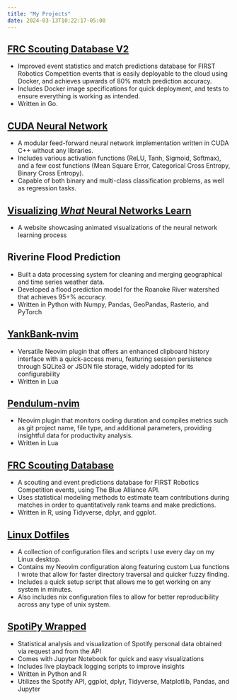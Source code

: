 ```yaml
---
title: "My Projects"
date: 2024-03-13T10:22:17-05:00
---
```


## [FRC Scouting Database V2](https://github.com/ptdewey/frc-scouting-database-v2)
* Improved event statistics and match predictions database for FIRST Robotics Competition events that is easily deployable to the cloud using Docker, and achieves upwards of 80% match prediction accuracy.
* Includes Docker image specifications for quick deployment, and tests to ensure everything is working as intended.
* Written in Go.

## [CUDA Neural Network](https://github.com/ptdewey/cuda-nn)
* A modular feed-forward neural network implementation written in CUDA C++ without any libraries.
* Includes various activation functions (ReLU, Tanh, Sigmoid, Softmax), and a few cost functions (Mean Square Error, Categorical Cross Entropy, Binary Cross Entropy).
* Capable of both binary and multi-class classification problems, as well as regression tasks.

## [Visualizing *What* Neural Networks Learn](https://pdewey.com/neural-net-viz)
* A website showcasing animated visualizations of the neural network learning process

## Riverine Flood Prediction
* Built a data processing system for cleaning and merging geographical and time series weather data.
* Developed a flood prediction model for the Roanoke River watershed that achieves 95+% accuracy.
* Written in Python with Numpy, Pandas, GeoPandas, Rasterio, and PyTorch

## [YankBank-nvim](https://github.com/ptdewey/yankbank-nvim)
* Versatile Neovim plugin that offers an enhanced clipboard history interface with a quick-access menu, featuring session persistence through SQLite3 or JSON file storage, widely adopted for its configurability
* Written in Lua

## [Pendulum-nvim](https://github.om/ptdewey/pendulum-nvim)
* Neovim plugin that monitors coding duration and compiles metrics such as git project name, file type, and additional parameters, providing insightful data for productivity analysis.
* Written in Lua

## [FRC Scouting Database](https://github.com/ptdewey/frc-scouting-database)
* A scouting and event predictions database for FIRST Robotics Competition events, using The Blue Alliance API.
* Uses statistical modeling methods to estimate team contributions during matches in order to quantitatively rank teams and make predictions.
* Written in R, using Tidyverse, dplyr, and ggplot.

## [Linux Dotfiles](https://github.com/ptdewey/dotfiles)
* A collection of configuration files and scripts I use every day on my Linux desktop.
* Contains my Neovim configuration along featuring custom Lua functions I wrote that allow for faster directory traversal and quicker fuzzy finding.
* Includes a quick setup script that allows me to get working on any system in minutes.
* Also includes nix configuration files to allow for better reproducibility across any type of unix system.

## [SpotiPy Wrapped](https://github.com/ptdewey/SpotiPy-Wrapped)
* Statistical analysis and visualization of Spotify personal data obtained via request and from the API
* Comes with Jupyter Notebook for quick and easy visualizations
* Includes live playback logging scripts to improve insights
* Written in Python and R
* Utilizes the Spotify API, ggplot, dplyr, Tidyverse, Matplotlib, Pandas, and Jupyter

